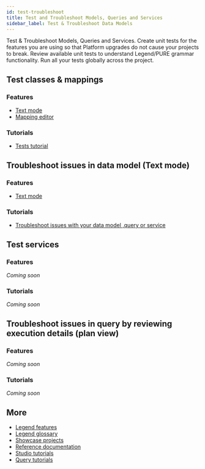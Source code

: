 ```yaml
---
id: test-troubleshoot
title: Test and Troubleshoot Models, Queries and Services 
sidebar_label: Test & Troubleshoot Data Models
---
```


Test & Troubleshoot Models, Queries and Services. Create unit tests for the features you are using so that Platform upgrades do not cause your projects to break. Review available unit tests to understand Legend/PURE grammar functionality. Run all your tests globally across the project.

## Test classes & mappings

### Features
- [Text mode](../overview/legend-glossary.md/#text-mode)
- [Mapping editor](../overview/legend-glossary.md/#mapping-editor)

### Tutorials
- [Tests tutorial](../tutorials/studio-tests.md)

## Troubleshoot issues in data model (Text mode)

### Features
- [Text mode](../overview/legend-glossary.md/#text-mode)

### Tutorials
- [Troubleshoot issues with your data model ,query or service](../tutorials/studio-sdlc/#troubleshoot-issues-with-your-data-model-query-or-service)

## Test services

### Features
_Coming soon_

### Tutorials
_Coming soon_

## Troubleshoot issues in query by reviewing execution details (plan view)

### Features
_Coming soon_

### Tutorials
_Coming soon_

## More
- [Legend features](../overview/legend-features.md)
- [Legend glossary](../overview/legend-glossary.md)
- [Showcase projects](../showcases/showcase-projects.md)
- [Reference documentation](../reference/legend-language.md)
- [Studio tutorials](../tutorials/studio-workspace.md)
- [Query tutorials](../tutorials/query-builder.md)